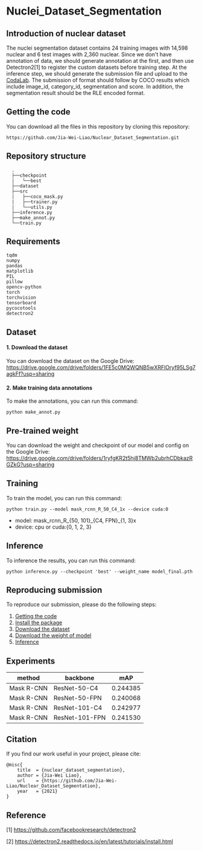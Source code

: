 # Nuclei_Dataset_Segmentation


##  Introduction of nuclear dataset
The nuclei segmentation dataset contains 24 training images with 14,598 nuclear and 6 test images with 2,360 nuclear.
Since we don't have annotation of data, we should generate annotation at the first,
and then use Detectron2[1] to register the custom datasets before training step.
At the inference step, we should generate the submission file and upload to the [CodaLab](https://codalab.lisn.upsaclay.fr/competitions/333?secret_key=3b31d945-289d-4da6-939d-39435b506ee5#results).
The submission of format should follow by COCO results which include image\_id, category\_id, segmentation and score.
In addition, the segmentation result should be the RLE encoded format.


## Getting the code
You can download all the files in this repository by cloning this repository:
```
https://github.com/Jia-Wei-Liao/Nuclear_Dataset_Segmentation.git
```


## Repository structure
      .
      ├──checkpoint
      |   └──best
      ├──dataset
      ├──src
      |   ├──coco_mask.py
      |   ├──trainer.py
      |   └──utils.py
      ├──inference.py 
      ├──make_annot.py
      └──train.py


## Requirements
```
tqdm
numpy
pandas
matplotlib
PIL
pillow
opencv-python
torch
torchvision
tensorboard
pycocotools
detectron2
```


## Dataset
#### 1. Download the dataset
You can download the dataset on the Google Drive:  
<https://drive.google.com/drive/folders/1FE5c0MQWQNB5wXRFlOryf95LSg7agkFf?usp=sharing>
#### 2. Make training data annotations
To make the annotations, you can run this command:
```
python make_annot.py
```


## Pre-trained weight
You can download the weight and checkpoint of our model and config on the Google Drive:  
<https://drive.google.com/drive/folders/1ryfgKR2t5hj8TMWb2ubrhCDbkazRGZkG?usp=sharing>

## Training
To train the model, you can run this command:
```
python train.py --model mask_rcnn_R_50_C4_1x --device cuda:0
```
- model: mask_rcnn\_R\_{50, 101}\_{C4, FPN}\_{1, 3}x
- device: cpu or cuda:{0, 1, 2, 3}


## Inference
To inference the results, you can run this command:
```
python inference.py --checkpoint 'best' --weight_name model_final.pth
```


## Reproducing submission
To reproduce our submission, please do the following steps:
1. [Getting the code](https://github.com/Jia-Wei-Liao/Nuclear_Dataset_Segmentation#Getting-the-code)
2. [Install the package](https://github.com/Jia-Wei-Liao/Nuclear_Dataset_Segmentation#requirements)
3. [Download the dataset](https://github.com/Jia-Wei-Liao/Nuclear_Dataset_Segmentation#dataset)
4. [Download the weight of model](https://github.com/Jia-Wei-Liao/Nuclear_Dataset_Segmentation#pre-trained-weight)
5. [Inference](https://github.com/Jia-Wei-Liao/Nuclear_Dataset_Segmentation#inference)


## Experiments
| method       | backbone      | mAP       |
| ------------ | ------------- | --------- |
| Mask R-CNN   | ResNet-50-C4  | 0.244385  |
| Mask R-CNN   | ResNet-50-FPN | 0.240068  |
| Mask R-CNN   | ResNet-101-C4 | 0.242977  |
| Mask R-CNN   | ResNet-101-FPN| 0.241530  |


## Citation
If you find our work useful in your project, please cite:
```
@misc{
    title  = {nuclear_dataset_segmentation},
    author = {Jia-Wei Liao},
    url    = {https://github.com/Jia-Wei-Liao/Nuclear_Dataset_Segmentation},
    year   = {2021}
}
```


## Reference
[1] https://github.com/facebookresearch/detectron2  

[2] https://detectron2.readthedocs.io/en/latest/tutorials/install.html 
